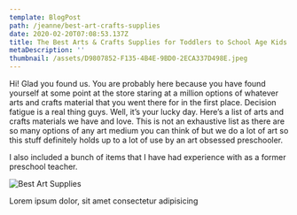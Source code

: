 ```yaml
---
template: BlogPost
path: /jeanne/best-art-crafts-supplies
date: 2020-02-20T07:08:53.137Z
title: The Best Arts & Crafts Supplies for Toddlers to School Age Kids
metaDescription: ''
thumbnail: /assets/D9807852-F135-4B4E-9BD0-2ECA337D498E.jpeg
---
```

Hi! Glad you found us. You are probably here because you have found yourself at some point at the store staring at a million options of whatever arts and crafts material that you went there for in the first place. Decision fatigue is a real thing guys. Well, it’s your lucky day. Here’s a list of arts and crafts materials we have and love. This is not an exhaustive list as there are so many options of any art medium you can think of but we do a lot of art so this stuff definitely holds up to a lot of use by an art obsessed preschooler. 

I also included a bunch of items that I have had experience with as a former preschool teacher. 

![Best Art Supplies](/assets/daniel-lincoln-HlEu2OvHtI0-unsplash.jpg "Best Arts Supplies")

Lorem ipsum dolor, sit amet consectetur adipisicing
